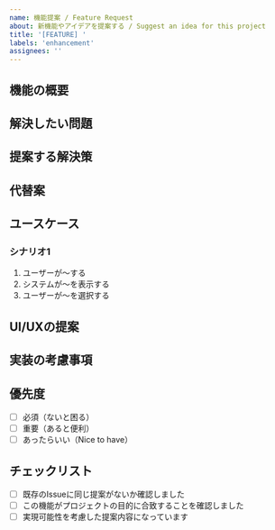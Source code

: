 ```yaml
---
name: 機能提案 / Feature Request
about: 新機能やアイデアを提案する / Suggest an idea for this project
title: '[FEATURE] '
labels: 'enhancement'
assignees: ''
---
```


## 機能の概要

<!-- 提案する機能について簡潔に説明してください -->

## 解決したい問題

<!-- この機能がどのような問題を解決するのか説明してください -->
<!-- 「〜ができない」「〜が不便」など、具体的に記載してください -->

## 提案する解決策

<!-- どのような機能や変更を提案するか、具体的に説明してください -->

## 代替案

<!-- 検討した他の解決策があれば記載してください -->

## ユースケース

<!-- この機能がどのように使われるか、具体的なシナリオを記載してください -->

### シナリオ1

1. ユーザーが〜する
2. システムが〜を表示する
3. ユーザーが〜を選択する

## UI/UXの提案

<!-- 可能であれば、モックアップやワイヤーフレームを添付してください -->

## 実装の考慮事項

<!-- 技術的な課題や影響範囲など、実装時に考慮すべき点があれば記載してください -->

## 優先度

<!-- この機能の優先度をどう考えているか記載してください -->

- [ ] 必須（ないと困る）
- [ ] 重要（あると便利）
- [ ] あったらいい（Nice to have）

## チェックリスト

- [ ] 既存のIssueに同じ提案がないか確認しました
- [ ] この機能がプロジェクトの目的に合致することを確認しました
- [ ] 実現可能性を考慮した提案内容になっています
